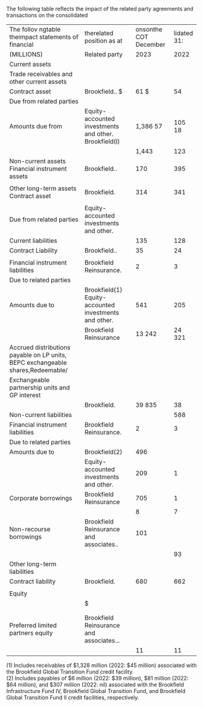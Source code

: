 The following table reflects the impact of the related party agreements and transactions on the consolidated   


<html><body><table><tr><td>The follov ngtable theimpact statements of financial</td><td>therelated position as at</td><td>onsonthe COT December</td><td>lidated 31:</td></tr><tr><td>(MILLIONS)</td><td>Related party</td><td>2023</td><td>2022</td></tr><tr><td>Current assets</td><td></td><td></td><td></td></tr><tr><td>Trade receivables and other current assets</td><td></td><td></td><td></td></tr><tr><td>Contract asset</td><td>Brookfield.. $</td><td>61 $</td><td>54</td></tr><tr><td>Due from related parties</td><td></td><td></td><td></td></tr><tr><td>Amounts due from</td><td>Equity-accounted investments and other. Brookfield(l)</td><td>1,386 57</td><td>105 18</td></tr><tr><td></td><td></td><td>1,443</td><td>123</td></tr><tr><td>Non-current assets Financial instrument assets</td><td>Brookfield..</td><td>170</td><td>395</td></tr><tr><td></td><td></td><td></td><td></td></tr><tr><td>Other long-term assets Contract asset</td><td>Brookfield.</td><td>314</td><td>341</td></tr><tr><td></td><td></td><td></td><td></td></tr><tr><td>Due from related parties</td><td>Equity-accounted investments and other.</td><td></td><td></td></tr><tr><td>Current liabilities</td><td></td><td>135</td><td>128</td></tr><tr><td>Contract Liability</td><td>Brookfield..</td><td>35</td><td>24</td></tr><tr><td></td><td></td><td></td><td></td></tr><tr><td>Financial instrument liabilities</td><td>Brookfield Reinsurance.</td><td>2</td><td>3</td></tr><tr><td>Due to related parties</td><td></td><td></td><td></td></tr><tr><td>Amounts due to</td><td>Brookfield(1) Equity-accounted investments and other.</td><td>541</td><td>205</td></tr><tr><td></td><td>Brookfield Reinsurance</td><td>13 242</td><td>24 321</td></tr><tr><td>Accrued distributions payable on LP units, BEPC exchangeable shares,Redeemable/</td><td></td><td></td><td></td></tr><tr><td>Exchangeable partnership units and GP interest</td><td></td><td></td><td></td></tr><tr><td></td><td>Brookfield.</td><td>39 835</td><td>38</td></tr><tr><td>Non-current liabilities</td><td></td><td></td><td>588</td></tr><tr><td>Financial instrument liabilities</td><td>Brookfield Reinsurance.</td><td>2</td><td>3</td></tr><tr><td>Due to related parties</td><td></td><td></td><td></td></tr><tr><td>Amounts due to</td><td>Brookfield(2)</td><td>496</td><td></td></tr><tr><td></td><td>Equity-accounted investments and other.</td><td>209</td><td>1</td></tr><tr><td>Corporate borrowings</td><td>Brookfield Reinsurance</td><td>705</td><td>1</td></tr><tr><td></td><td></td><td>8</td><td>7</td></tr><tr><td>Non-recourse borrowings</td><td>Brookfield Reinsurance and associates..</td><td>101</td><td></td></tr><tr><td></td><td></td><td></td><td>93</td></tr><tr><td>Other long-term liabilities</td><td></td><td></td><td></td></tr><tr><td>Contract liability</td><td>Brookfield.</td><td>680</td><td>662</td></tr><tr><td></td><td></td><td></td><td></td></tr><tr><td>Equity</td><td></td><td></td><td></td></tr><tr><td></td><td>$</td><td></td><td></td></tr><tr><td></td><td></td><td></td><td></td></tr><tr><td></td><td></td><td></td><td></td></tr><tr><td>Preferred limited partners equity</td><td>Brookfield Reinsurance and associates...</td><td></td><td></td></tr><tr><td></td><td></td><td>11</td><td>11</td></tr></table></body></html>  

(1) Includes receivables of  \$1,328 million (2022: \$45 million) associated with the Brookfield Global Transition Fund credit facility.   
(2) Includes  payables of $\$ 6$ million (2022: \$39 million), \$81 million (2022: \$64 million), and $\$ 307$ million (2022: nil) associated with the Brookfield Infrastructure Fund IV, Brookfield Global Transition Fund, and Brookfield Global Transition Fund II credit facilities, respectively.  
